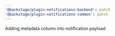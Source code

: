 ```yaml
---
'@backstage/plugin-notifications-backend': patch
'@backstage/plugin-notifications-common': patch
---
```


Adding metadata column into notification payload
